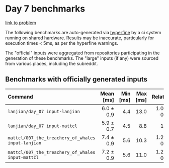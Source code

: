 # Day 7 benchmarks

[link to problem](http://adventofcode.com/2021/day/7)

The following benchmarks are auto-generated via [hyperfine](https://github.com/sharkdp/hyperfine) by a ci system running on shared hardware. Results may be inaccurate, particularly for execution times < 5ms, as per the hyperfine warnings.

The "official" inputs were aggregated from repositories participating in the generation of these benchmarks. The "large" inputs (if any) were sourced from various places, including the subreddit.

## Benchmarks with officially generated inputs
| Command | Mean [ms] | Min [ms] | Max [ms] | Relative |
|:---|---:|---:|---:|---:|
| `lanjian/day_07 input-lanjian` | 6.0 ± 0.9 | 4.4 | 13.0 | 1.03 ± 0.19 |
| `lanjian/day_07 input-mattcl` | 5.9 ± 0.7 | 4.5 | 8.8 | 1.00 |
| `mattcl/007_the_treachery_of_whales input-lanjian` | 7.4 ± 0.9 | 5.6 | 10.3 | 1.27 ± 0.22 |
| `mattcl/007_the_treachery_of_whales input-mattcl` | 7.2 ± 0.9 | 5.6 | 11.0 | 1.23 ± 0.21 |
